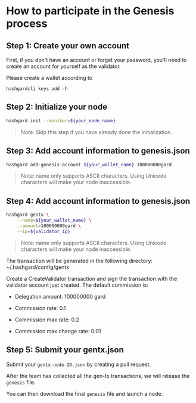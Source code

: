 # How to participate in the Genesis process



## Step 1: Create your own account 

First, if you don't have an account or forget your password, you'll need to create an account for yourself as the validator.

Please create a wallet according to
```plain
hashgardcli keys add -h
```
## Step 2: Initialize your node

```bash
hashgard init --moniker=${your_node_name} 
```

> Note: Skip this step if you have already done the initialization.



## Step 3: Add account information to genesis.json 

```bash
hashgard add-genesis-account ${your_wallet_name} 100000000gard 
```

> Note: name only supports ASCII characters. Using Unicode characters will make your node inaccessible.



## Step 4: Add account information to genesis.json 

```bash
hashgard gentx \
    --name=${your_wallet_name} \
    --amount=100000000gard \
    --ip=${validator_ip}
```

> Note: name only supports ASCII characters. Using Unicode characters will make your node inaccessible.

The transaction will be generated in the following directory: ~/.hashgard/config/gentx 

Create a CreateValidator transaction and sign the transaction with the validator account just created. The default commission is:

- Delegation amount: 100000000 gard 

- Commission rate: 0.1 

- Commission max rate: 0.2 

- Commission max change rate: 0.01




## Step 5: Submit your gentx.json

Submit your `gentx-node-ID.json` by creating a pull request. 

After the team has collected all the gen-tx transactions, we will release the `genesis` file. 

You can then download the final `genesis` file and launch a node.